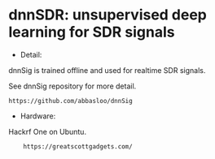 # dnnSDR: unsupervised deep learning for SDR signals

- Detail:

dnnSig is trained offline and used for realtime SDR signals.

See dnnSig repository for more detail.

    https://github.com/abbasloo/dnnSig

- Hardware:

Hackrf One on Ubuntu.

        https://greatscottgadgets.com/
